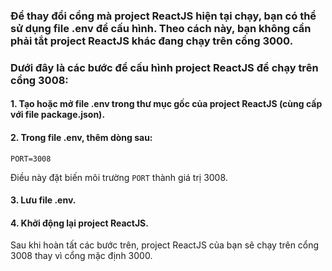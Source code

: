 ### Để thay đổi cổng mà project ReactJS hiện tại chạy, bạn có thể sử dụng file .env để cấu hình. Theo cách này, bạn không cần phải tắt project ReactJS khác đang chạy trên cổng 3000.

### Dưới đây là các bước để cấu hình project ReactJS để chạy trên cổng 3008:

#### 1. Tạo hoặc mở file .env trong thư mục gốc của project ReactJS (cùng cấp với file package.json).

#### 2. Trong file .env, thêm dòng sau:

`PORT=3008`

Điều này đặt biến môi trường `PORT` thành giá trị 3008.

#### 3. Lưu file .env.

#### 4. Khởi động lại project ReactJS.

Sau khi hoàn tất các bước trên, project ReactJS của bạn sẽ chạy trên cổng 3008 thay vì cổng mặc định 3000.